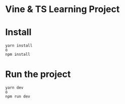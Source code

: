 # Vine & TS Learning Project 


# Install
```
yarn install
ó
npm install
```


# Run the project
```
yarn dev
ó
npm run dev
```